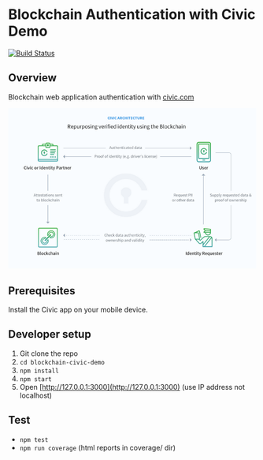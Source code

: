 # Blockchain Authentication with Civic Demo

[![Build Status](https://travis-ci.org/viseo-asia/blockchain-civic-demo.svg?branch=master)](https://travis-ci.org/viseo-asia/blockchain-civic-demo)

## Overview

Blockchain web application authentication with [civic.com](civic.com)

![Civic Architecutre](app/assets/images/civic-architecture.png)

## Prerequisites

Install the Civic app on your mobile device.

## Developer setup

1. Git clone the repo
2. `cd blockchain-civic-demo`
3. `npm install`
4. `npm start`
5. Open [http://127.0.0.1:3000](http://127.0.0.1:3000) (use IP address not localhost)


## Test

- `npm test`
- `npm run coverage` (html reports in coverage/ dir)